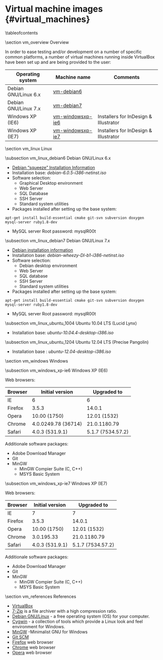 
Virtual machine images   {#virtual_machines}
======================

\tableofcontents

\section vm_overview Overview

In order to ease testing and/or development on a number of specific common
platforms, a number of virtual machines running inside VirtualBox have been set
up and are being provided to the user:

| Operating system | Machine name  | Comments |
|------------------|---------------|----------|
| Debian GNU/Linux 6.x | [vm-debian6](http://134.95.11.135/virtualbox/vm-debian6.ova) |  |
| Debian GNU/Linux 7.x | [vm-debian7](http://134.95.11.135/virtualbox/vm-debian7.ova) |  |
| Windows XP (IE6) | [vm-windowsxp-ie6](http://134.95.11.135/virtualbox/vm-windowsxp-ie6.ova) | Installers for InDesign & Illustrator |
| Windows XP (IE7) | [vm-windowsxp-ie7](http://134.95.11.135/virtualbox/vm-windowsxp-ie7.ova) | Installers for InDesign & Illustrator |

\section vm_linux Linux

\subsection vm_linux_debian6 Debian GNU/Linux 6.x

  - [Debian “squeeze” Installation Information](http://www.debian.org/releases/squeeze/debian-installer)
  - Installation base: _debian-6.0.5-i386-netinst.iso_
  - Software selection:
    - Graphical Desktop environment
    - Web Server
    - SQL Database
    - SSH Server
    - Standard system utilities
  - Packages installed after setting up the base system:
~~~~
apt-get install build-essential cmake git-svn subversion doxygen mysql-server ruby1.8-dev
~~~~
  - MySQL server Root password: mysqlR00t

\subsection vm_linux_debian7 Debian GNU/Linux 7.x

  - [Debian installation information](http://www.debian.org/devel/debian-installer)
  - Installation base: _debian-wheezy-DI-b1-i386-netinst.iso_
  - Software selection:
    - Debian desktop environment
    - Web Server
    - SQL database
    - SSH Server
    - Standard system utilities
  - Packages installed after setting up the base system:
~~~~
apt-get install build-essential cmake git-svn subversion doxygen mysql-server ruby1.8-dev
~~~~
  - MySQL server Root password: mysqlR00t

\subsection vm_linux_ubuntu_1004 Ubuntu 10.04 LTS (Lucid Lynx)

  - Installation base: _ubuntu-10.04.4-desktop-i386.iso_

\subsection vm_linux_ubuntu_1204 Ubuntu 12.04 LTS (Precise Pangolin)

  - Installation base : _ubuntu-12.04-desktop-i386.iso_

\section vm_windows Windows

\subsection vm_windows_xp-ie6 Windows XP (IE6)

Web browsers:

| Browser | Initial version     | Upgraded to       |
|---------|---------------------|-------------------|
| IE      | 6                   | 6                 |
| Firefox | 3.5.3               | 14.0.1            |
| Opera   | 10.00 (1750)        | 12.01 (1532)      |
| Chrome  | 4.0.0249.78 (36714) | 21.0.1180.79      |
| Safari  | 4.0.3 (531.9.1)     | 5.1.7 (7534.57.2) |

Additionale software packages:

  - Adobe Download Manager
  - Git
  - MinGW
    - MinGW Compier Suite (C, C++)
    - MSYS Basic System

\subsection vm_windows_xp-ie7 Windows XP (IE7)

Web browsers:

| Browser | Initial version     | Upgraded to       |
|---------|---------------------|-------------------|
| IE      | 7                   | 7                 |
| Firefox | 3.5.3               | 14.0.1            |
| Opera   | 10.00 (1750)        | 12.01 (1532)      |
| Chrome  | 3.0.195.33          | 21.0.1180.79      |
| Safari  | 4.0.3 (531.9.1)     | 5.1.7 (7534.57.2) |

Additionale software packages:

  - Adobe Download Manager
  - Git
  - MinGW
    - MinGW Compier Suite (C, C++)
    - MSYS Basic System

\section vm_references References 

  - [VirtualBox](http://www.virtualbox.org)
  - [7-Zip](http://www.7-zip.org) is a file archiver with a high compression ratio.
  - [Debian GNU/Linux](http://www.debian.org) - a free operating system (OS) for your computer.
  - [Cygwin](http://cygwin.com) - a collection of tools which provide a Linux look and feel environment for Windows.
  - [MinGW](http://www.mingw.org) -Minimalist GNU for Windows
  - [Git SCM](http://git-scm.com)
  - [Firefox](http://www.mozilla.org/en-US/firefox/new) web browser
  - [Chrome](https://www.google.com/intl/en/chrome/browser) web browser
  - [Opera](http://www.opera.com) web browser
